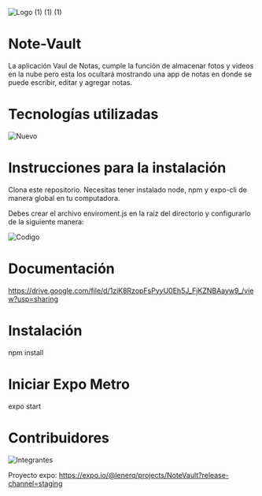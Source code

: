![Logo (1) (1) (1)](https://user-images.githubusercontent.com/55729897/114794540-eaa83e00-9d49-11eb-83c3-b3711de1f087.jpeg)



# Note-Vault
La aplicación Vaul de Notas, cumple la función de almacenar fotos y videos en la nube
pero esta los ocultará mostrando una app de notas en donde se puede escribir, editar y agregar notas. 

# Tecnologías utilizadas

![Nuevo](https://user-images.githubusercontent.com/55729897/114797909-6ce83080-9d51-11eb-8400-2f9bb9aed4e9.PNG)


# Instrucciones para la instalación
Clona este repositorio. Necesitas tener instalado node, npm y expo-cli de manera global en tu computadora.

Debes crear el archivo enviroment.js en la raíz del directorio y configurarlo de la siguiente manera:

![Codigo](https://user-images.githubusercontent.com/55729897/114795984-1547c600-9d4d-11eb-8166-0d2f93695b83.PNG)


# Documentación
https://drive.google.com/file/d/1ziK8RzopFsPyyU0Eh5J_FjKZNBAayw9_/view?usp=sharing


# Instalación

npm install

# Iniciar Expo Metro
expo start

# Contribuidores 
![Integrantes](https://user-images.githubusercontent.com/55729897/114795022-ed576300-9d4a-11eb-8be5-73a810bf1320.PNG)


Proyecto expo: https://expo.io/@lenerq/projects/NoteVault?release-channel=staging
